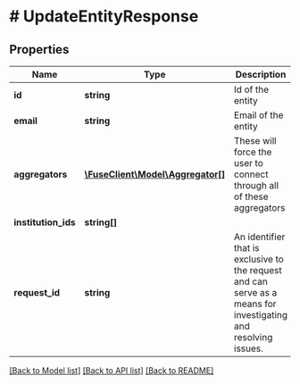 # # UpdateEntityResponse

## Properties

Name | Type | Description | Notes
------------ | ------------- | ------------- | -------------
**id** | **string** | Id of the entity | [optional]
**email** | **string** | Email of the entity | [optional]
**aggregators** | [**\FuseClient\Model\Aggregator[]**](Aggregator.md) | These will force the user to connect through all of these aggregators | [optional]
**institution_ids** | **string[]** |  | [optional]
**request_id** | **string** | An identifier that is exclusive to the request and can serve as a means for investigating and resolving issues. | [optional]

[[Back to Model list]](../../README.md#models) [[Back to API list]](../../README.md#endpoints) [[Back to README]](../../README.md)

